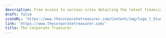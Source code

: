 ```yaml
---
description: Free access to various sites detailing the latest financial news and analysis
draft: false
iconURL: 'https://www.thecorporatetreasurer.com/Content/img/logo_l_blue.png'
link: 'https://www.thecorporatetreasurer.com/'
title: The Corporate Treasurer
---
```

